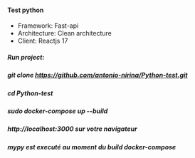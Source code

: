 #### Test python
- Framework: Fast-api
- Architecture: Clean architecture
- Client: Reactjs 17

##### Run project:
##### git clone https://github.com/antonio-nirina/Python-test.git
##### cd Python-test
##### sudo docker-compose up  --build
##### http://localhost:3000 sur votre navigateur

##### mypy est executé au moment du build docker-compose

